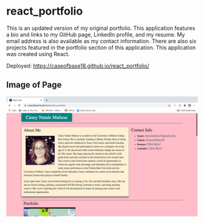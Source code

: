 # react_portfolio

This is an updated version of my original portfolio.  This application features a bio and links to my GitHub page, LinkedIn profile, and my resume.  My email address is also available as my contact information.  There are also six projects featured in the portfolio section of this application.  This application was created using React.

Deployed: https://caseofbase18.github.io/react_portfolio/

## Image of Page
<img src="./pics/Home.png">
